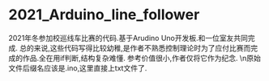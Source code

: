 # 2021_Arduino_line_follower
2021年冬参加校巡线车比赛的代码.基于Arudino Uno开发板.和一位室友共同完成.
总的来说,这些代码写得比较幼稚,是作者不熟悉控制理论时为了应付比赛而完成的作品.全在用if判断,结构复杂难懂.
参考价值很小,作者仅将它作为纪念.
\n原始文件后缀名应该是.ino,这里直接上txt文件了.
